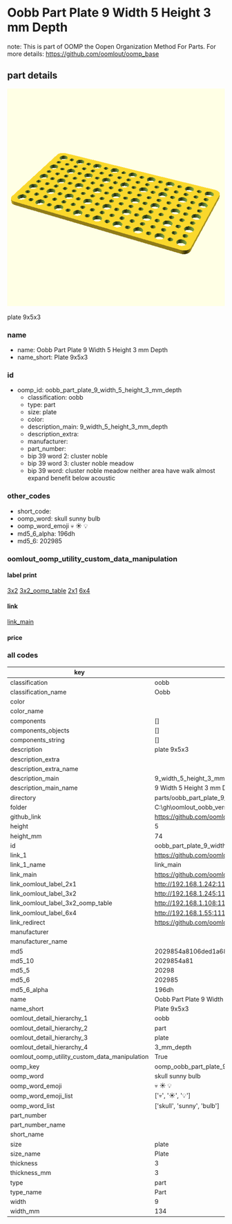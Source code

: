 # Oobb Part Plate 9 Width 5 Height 3 mm Depth  

note: This is part of OOMP the Oopen Organization Method For Parts. For more details: https://github.com/oomlout/oomp_base

##  part details
  

[![](3dpr.png)](3dpr.png)

plate 9x5x3



### name
* name: Oobb Part Plate 9 Width 5 Height 3 mm Depth
* name_short: Plate 9x5x3 
### id
* oomp_id: oobb_part_plate_9_width_5_height_3_mm_depth
  * classification: oobb
  * type: part
  * size: plate
  * color: 
  * description_main: 9_width_5_height_3_mm_depth
  * description_extra: 
  * manufacturer: 
  * part_number: 
  * bip 39 word 2: cluster noble
  * bip 39 word 3: cluster noble meadow
  * bip 39 word: cluster noble meadow neither area have walk almost expand benefit below acoustic

### other_codes
* short_code: 
* oomp_word: skull sunny bulb
* oomp_word_emoji :skull: :sunny: :bulb:
* md5_6_alpha: 196dh
* md5_6: 202985






### oomlout_oomp_utility_custom_data_manipulation
#### label print
[3x2](http://192.168.1.245:1112/?label=oomp%20196dh)
[3x2_oomp_table](http://192.168.1.108:1112/?label=oomp%20196dh)
[2x1](http://192.168.1.242:1112/?label=oomp%20196dh)
[6x4](http://192.168.1.55:1112/?label=oomp%20196dh)    

#### link

[link_main](https://github.com/oomlout/oomlout_oobb_version_4_generated_parts/tree/main/navigation_oomp/oobb/part/plate/9_width_5_height_3_mm_depth/part)                              

#### price







### all codes 
| key | value |  
| --- | --- |  
| classification | oobb |  
| classification_name | Oobb |  
| color |  |  
| color_name |  |  
| components | [] |  
| components_objects | [] |  
| components_string | [] |  
| description | plate 9x5x3 |  
| description_extra |  |  
| description_extra_name |  |  
| description_main | 9_width_5_height_3_mm_depth |  
| description_main_name | 9 Width 5 Height 3 mm Depth |  
| directory | parts/oobb_part_plate_9_width_5_height_3_mm_depth |  
| folder | C:\gh\oomlout_oobb_version_4_generated_parts\parts\oobb_part_plate_9_width_5_height_3_mm_depth |  
| github_link | https://github.com/oomlout/oomlout_oomp_part_src/tree/main/parts/oobb_part_plate_9_width_5_height_3_mm_depth |  
| height | 5 |  
| height_mm | 74 |  
| id | oobb_part_plate_9_width_5_height_3_mm_depth |  
| link_1 | https://github.com/oomlout/oomlout_oobb_version_4_generated_parts/tree/main/navigation_oomp/oobb/part/plate/9_width_5_height_3_mm_depth/part |  
| link_1_name | link_main |  
| link_main | https://github.com/oomlout/oomlout_oobb_version_4_generated_parts/tree/main/navigation_oomp/oobb/part/plate/9_width_5_height_3_mm_depth/part |  
| link_oomlout_label_2x1 | http://192.168.1.242:1112/?label=oomp%20196dh |  
| link_oomlout_label_3x2 | http://192.168.1.245:1112/?label=oomp%20196dh |  
| link_oomlout_label_3x2_oomp_table | http://192.168.1.108:1112/?label=oomp%20196dh |  
| link_oomlout_label_6x4 | http://192.168.1.55:1112/?label=oomp%20196dh |  
| link_redirect | https://github.com/oomlout/oomlout_oobb_version_4_generated_parts/tree/main/parts/oobb_plate_09_05_03 |  
| manufacturer |  |  
| manufacturer_name |  |  
| md5 | 2029854a8106ded1a685a94313656963 |  
| md5_10 | 2029854a81 |  
| md5_5 | 20298 |  
| md5_6 | 202985 |  
| md5_6_alpha | 196dh |  
| name | Oobb Part Plate 9 Width 5 Height 3 mm Depth |  
| name_short | Plate 9x5x3  |  
| oomlout_detail_hierarchy_1 | oobb |  
| oomlout_detail_hierarchy_2 | part |  
| oomlout_detail_hierarchy_3 | plate |  
| oomlout_detail_hierarchy_4 | 3_mm_depth |  
| oomlout_oomp_utility_custom_data_manipulation | True |  
| oomp_key | oomp_oobb_part_plate_9_width_5_height_3_mm_depth |  
| oomp_word | skull sunny bulb |  
| oomp_word_emoji | :skull: :sunny: :bulb: |  
| oomp_word_emoji_list | [':skull:', ':sunny:', ':bulb:'] |  
| oomp_word_list | ['skull', 'sunny', 'bulb'] |  
| part_number |  |  
| part_number_name |  |  
| short_name |  |  
| size | plate |  
| size_name | Plate |  
| thickness | 3 |  
| thickness_mm | 3 |  
| type | part |  
| type_name | Part |  
| width | 9 |  
| width_mm | 134 |  
